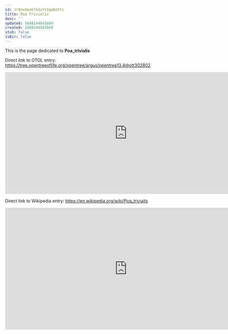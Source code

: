 ```yaml
---
id: zr8nxbmak7a1ufv1gwbofti
title: Poa Trivialis
desc: ''
updated: 1648144045669
created: 1648144045669
stub: false
isDir: false
---
```

This is the page dedicated to **Poa_trivialis**


Direct link to OTOL entry: https://tree.opentreeoflife.org/opentree/argus/opentree13.4@ott302802



<html>
    <body>
    <iframe src="https://tree.opentreeoflife.org/opentree/argus/opentree13.4@ott302802"
    width="800" height="400" frameborder="0" allowfullscreen> </iframe>
    </body>
</html>
    


Direct link to Wikipedia entry: https://en.wikipedia.org/wiki/Poa_trivialis



<html>
    <body>
    <iframe src="https://en.wikipedia.org/wiki/Poa_trivialis"
    width="800" height="400" frameborder="0" allowfullscreen> </iframe>
    </body>
</html>
    
